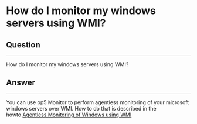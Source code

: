 # How do I monitor my windows servers using WMI?

## Question

* * * * *

How do I monitor my windows servers using WMI?

## Answer

* * * * *

You can use op5 Monitor to perform agentless monitoring of your microsoft windows servers over WMI. How to do that is described in the howto [Agentless Monitoring of Windows using WMI](https://kb.op5.com/display/HOWTOs/Agentless+Monitoring+of+Windows+using+WMI)

